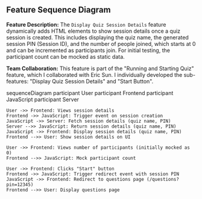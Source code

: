 ## Feature Sequence Diagram

**Feature Description:**
The `Display Quiz Session Details` feature dynamically adds HTML elements to show session details once a quiz session is created. This includes displaying the quiz name, the generated session PIN (Session ID), and the number of people joined, which starts at 0 and can be incremented as participants join. For initial testing, the participant count can be mocked as static data.

**Team Collaboration:**
This feature is part of the "Running and Starting Quiz" feature, which I collaborated with Eric Sun. 
I individually developed the sub-features: "Display Quiz Session Details" and  "Start Button".

sequenceDiagram
    participant User
    participant Frontend
    participant JavaScript
    participant Server

    User ->> Frontend: Views session details
    Frontend ->> JavaScript: Trigger event on session creation
    JavaScript ->> Server: Fetch session details (quiz name, PIN)
    Server -->> JavaScript: Return session details (quiz name, PIN)
    JavaScript ->> Frontend: Display session details (quiz name, PIN)
    Frontend -->> User: Show session details on UI

    User ->> Frontend: Views number of participants (initially mocked as 0)
    Frontend -->> JavaScript: Mock participant count

    User ->> Frontend: Clicks "Start" button
    Frontend ->> JavaScript: Trigger redirect event with session PIN
    JavaScript ->> Frontend: Redirect to questions page (/questions?pin=12345)
    Frontend -->> User: Display questions page
